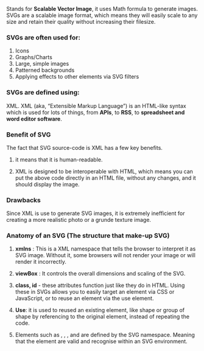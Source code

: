 Stands for **Scalable Vector Image**, it uses Math formula to generate images.
SVGs are a scalable image format, which means they will easily scale to any size and retain their quality without increasing their filesize.

### SVGs are often used for:

1. Icons
2. Graphs/Charts
3. Large, simple images
4. Patterned backgrounds
5. Applying effects to other elements via SVG filters

### SVGs are defined using:
XML. XML (aka, “Extensible Markup Language”) is an HTML-like syntax which is used for lots of things, from **APIs**, to **RSS**, to **spreadsheet and word editor software**.

### Benefit of SVG 
The fact that SVG source-code is XML has a few key benefits.

1. it means that it is human-readable.

2. XML is designed to be interoperable with HTML, which means you can put the above code directly in an HTML file, without any changes, and it should display the image. 

### Drawbacks
Since XML is use to generate SVG images, it is extremely inefficient for creating a more realistic photo or a grunde texture image.

### Anatomy of an SVG (The structure that make-up SVG)

1. **xmlns** : This is a XML namespace that tells the browser to interpret it as SVG image. Without it, some browsers will not render your image or will render it incorrectly.

2. **viewBox** :  It controls the overall dimensions and scaling of the SVG.

3. **class, id** - these attributes function just like they do in HTML. Using these in SVGs allows you to easily target an element via CSS or JavaScript, or to reuse an element via the use element.

4. **Use**: it is used to reused an existing element, like shape or group of shape by referencing to the original element, instead of repeating the code.

5. Elements such as <circle>, <rect>, <path>, and <text> are defined by the SVG namespace. Meaning that the element are valid and recognise within an SVG environment.
